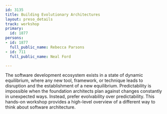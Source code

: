 ```yaml
---
id: 3135
title: Building Evolutionary Architectures
layout: preso_details
track: workshop
primary:
  id: 1877
persons:
- id: 1877
  full_public_name: Rebecca Parsons
- id: 711
  full_public_name: Neal Ford

---
```

The software development ecosystem exists in a state of dynamic equilibrium, where any new tool, framework, or technique leads to disruption and the establishment of a new equilibrium. Predictability is impossible when the foundation architects plan against changes constantly in unexpected ways. Instead, prefer evolvability over predictability. This hands-on workshop provides a high-level overview of a different way to think about software architecture.